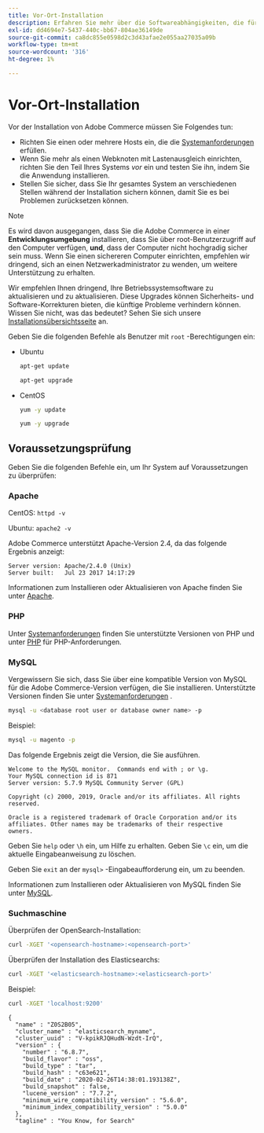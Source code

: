 ```yaml
---
title: Vor-Ort-Installation
description: Erfahren Sie mehr über die Softwareabhängigkeiten, die für lokale Installationen von Adobe Commerce erforderlich sind.
exl-id: dd4694e7-5437-440c-bb67-804ae36149de
source-git-commit: ca8dc855e0598d2c3d43afae2e055aa27035a09b
workflow-type: tm+mt
source-wordcount: '316'
ht-degree: 1%

---
```


# Vor-Ort-Installation

Vor der Installation von Adobe Commerce müssen Sie Folgendes tun:

* Richten Sie einen oder mehrere Hosts ein, die die [Systemanforderungen](../system-requirements.md) erfüllen.
* Wenn Sie mehr als einen Webknoten mit Lastenausgleich einrichten, richten Sie den Teil Ihres Systems _vor_ ein und testen Sie ihn, indem Sie die Anwendung installieren.
* Stellen Sie sicher, dass Sie Ihr gesamtes System an verschiedenen Stellen während der Installation sichern können, damit Sie es bei Problemen zurücksetzen können.

>[!NOTE]
>
>Es wird davon ausgegangen, dass Sie die Adobe Commerce in einer **Entwicklungsumgebung** installieren, dass Sie über root-Benutzerzugriff auf den Computer verfügen, **und**, dass der Computer nicht hochgradig sicher sein muss. Wenn Sie einen sichereren Computer einrichten, empfehlen wir dringend, sich an einen Netzwerkadministrator zu wenden, um weitere Unterstützung zu erhalten.

Wir empfehlen Ihnen dringend, Ihre Betriebssystemsoftware zu aktualisieren und zu aktualisieren. Diese Upgrades können Sicherheits- und Software-Korrekturen bieten, die künftige Probleme verhindern können. Wissen Sie nicht, was das bedeutet? Sehen Sie sich unsere [Installationsübersichtsseite](../overview.md) an.

Geben Sie die folgenden Befehle als Benutzer mit `root` -Berechtigungen ein:

* Ubuntu

  ```bash
  apt-get update
  ```

  ```bash
  apt-get upgrade
  ```

* CentOS

  ```bash
  yum -y update
  ```

  ```bash
  yum -y upgrade
  ```

## Voraussetzungsprüfung

Geben Sie die folgenden Befehle ein, um Ihr System auf Voraussetzungen zu überprüfen:

### Apache

CentOS: `httpd -v`

Ubuntu: `apache2 -v`

Adobe Commerce unterstützt Apache-Version 2.4, da das folgende Ergebnis anzeigt:

```
Server version: Apache/2.4.0 (Unix)
Server built:   Jul 23 2017 14:17:29
```

Informationen zum Installieren oder Aktualisieren von Apache finden Sie unter [Apache](web-server/apache.md).

### PHP

Unter [Systemanforderungen](../system-requirements.md) finden Sie unterstützte Versionen von PHP und unter [PHP](../system-requirements.md#php-settings) für PHP-Anforderungen.

### MySQL

Vergewissern Sie sich, dass Sie über eine kompatible Version von MySQL für die Adobe Commerce-Version verfügen, die Sie installieren. Unterstützte Versionen finden Sie unter [Systemanforderungen](../system-requirements.md) .

```bash
mysql -u <database root user or database owner name> -p
```

Beispiel:

```bash
mysql -u magento -p
```

Das folgende Ergebnis zeigt die Version, die Sie ausführen.

```
Welcome to the MySQL monitor.  Commands end with ; or \g.
Your MySQL connection id is 871
Server version: 5.7.9 MySQL Community Server (GPL)

Copyright (c) 2000, 2019, Oracle and/or its affiliates. All rights reserved.

Oracle is a registered trademark of Oracle Corporation and/or its
affiliates. Other names may be trademarks of their respective
owners.
```

Geben Sie `help` oder `\h` ein, um Hilfe zu erhalten. Geben Sie `\c` ein, um die aktuelle Eingabeanweisung zu löschen.

Geben Sie `exit` an der `mysql>` -Eingabeaufforderung ein, um zu beenden.

Informationen zum Installieren oder Aktualisieren von MySQL finden Sie unter [MySQL](database/mysql.md).

### Suchmaschine

Überprüfen der OpenSearch-Installation:

```bash
curl -XGET '<opensearch-hostname>:<opensearch-port>'
```

Überprüfen der Installation des Elasticsearchs:

```bash
curl -XGET '<elasticsearch-hostname>:<elasticsearch-port>'
```

Beispiel:

```bash
curl -XGET 'localhost:9200'
```

```
{
  "name" : "Z0S2B05",
  "cluster_name" : "elasticsearch_myname",
  "cluster_uuid" : "V-kpikRJQHudN-Wzdt-IrQ",
  "version" : {
    "number" : "6.8.7",
    "build_flavor" : "oss",
    "build_type" : "tar",
    "build_hash" : "c63e621",
    "build_date" : "2020-02-26T14:38:01.193138Z",
    "build_snapshot" : false,
    "lucene_version" : "7.7.2",
    "minimum_wire_compatibility_version" : "5.6.0",
    "minimum_index_compatibility_version" : "5.0.0"
  },
  "tagline" : "You Know, for Search"
```
